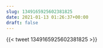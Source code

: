 ```yaml
---
slug: 1349165925602381825
date: 2021-01-13 01:26:37+00:00
draft: false
---
```


{{< tweet 1349165925602381825 >}}
